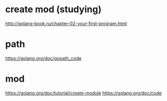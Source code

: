 # create mod (studying)
http://golang-book.ru/chapter-02-your-first-program.html

# path
https://golang.org/doc/gopath_code

# mod
https://golang.org/doc/tutorial/create-module
https://golang.org/doc/code
